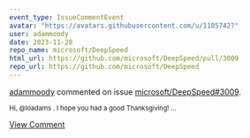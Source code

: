 ```yaml
---
event_type: IssueCommentEvent
avatar: "https://avatars.githubusercontent.com/u/1105742?"
user: adammoody
date: 2023-11-28
repo_name: microsoft/DeepSpeed
html_url: https://github.com/microsoft/DeepSpeed/pull/3009
repo_url: https://github.com/microsoft/DeepSpeed
---
```


<a href='https://github.com/adammoody' target='_blank'>adammoody</a> commented on issue <a href='https://github.com/microsoft/DeepSpeed/pull/3009' target='_blank'>microsoft/DeepSpeed#3009</a>.

<small>Hi, @loadams . I hope you had a good Thanksgiving!...</small>

<a href='https://github.com/microsoft/DeepSpeed/pull/3009' target='_blank'>View Comment</a>